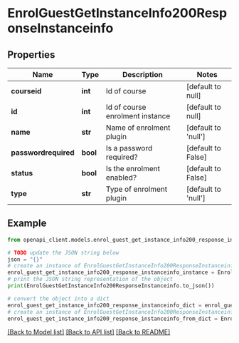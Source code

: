 # EnrolGuestGetInstanceInfo200ResponseInstanceinfo


## Properties

Name | Type | Description | Notes
------------ | ------------- | ------------- | -------------
**courseid** | **int** | Id of course | [default to null]
**id** | **int** | Id of course enrolment instance | [default to null]
**name** | **str** | Name of enrolment plugin | [default to 'null']
**passwordrequired** | **bool** | Is a password required? | [default to False]
**status** | **bool** | Is the enrolment enabled? | [default to False]
**type** | **str** | Type of enrolment plugin | [default to 'null']

## Example

```python
from openapi_client.models.enrol_guest_get_instance_info200_response_instanceinfo import EnrolGuestGetInstanceInfo200ResponseInstanceinfo

# TODO update the JSON string below
json = "{}"
# create an instance of EnrolGuestGetInstanceInfo200ResponseInstanceinfo from a JSON string
enrol_guest_get_instance_info200_response_instanceinfo_instance = EnrolGuestGetInstanceInfo200ResponseInstanceinfo.from_json(json)
# print the JSON string representation of the object
print(EnrolGuestGetInstanceInfo200ResponseInstanceinfo.to_json())

# convert the object into a dict
enrol_guest_get_instance_info200_response_instanceinfo_dict = enrol_guest_get_instance_info200_response_instanceinfo_instance.to_dict()
# create an instance of EnrolGuestGetInstanceInfo200ResponseInstanceinfo from a dict
enrol_guest_get_instance_info200_response_instanceinfo_from_dict = EnrolGuestGetInstanceInfo200ResponseInstanceinfo.from_dict(enrol_guest_get_instance_info200_response_instanceinfo_dict)
```
[[Back to Model list]](../README.md#documentation-for-models) [[Back to API list]](../README.md#documentation-for-api-endpoints) [[Back to README]](../README.md)


